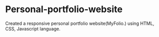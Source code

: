 # Personal-portfolio-website
Created a responsive personal portfolio website(MyFolio.) using HTML, CSS, Javascript language.
